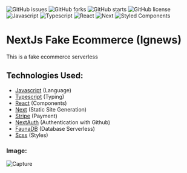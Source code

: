 ![GitHub issues](https://img.shields.io/github/issues/programador404/Next_Ignews)
![GitHub forks](https://img.shields.io/github/forks/programador404/Next_Ignews)
![GitHub starts](https://img.shields.io/github/stars/programador404/Next_Ignews)
![GitHub license](https://img.shields.io/github/license/programador404/Next_Ignews)
![Javascript](https://img.shields.io/badge/Javascript-Language-yellow)
![Typescript](https://img.shields.io/badge/Typescript-Language-blue)
![React](https://img.shields.io/badge/React-components-orange)
![Next](https://img.shields.io/badge/Next-StaticPages-pink)
![Styled Components](https://img.shields.io/badge/Scss-Styles-purple)

# NextJs Fake Ecommerce (Ignews)
This is a fake ecommerce serverless

## Technologies Used:
- [Javascript](https://developer.mozilla.org/pt-BR/docs/Web/JavaScript) (Language)
- [Typescript](https://www.typescriptlang.org/) (Typing)
- [React](https://pt-br.reactjs.org/) (Components)
- [Next](https://nextjs.org/) (Static Site Generation)
- [Stripe](https://stripe.com/en-br) (Payment)
- [NextAuth](https://next-auth.js.org/) (Authentication with Github)
- [FaunaDB](https://fauna.com/) (Database Serverless)
- [Scss](https://styled-components.com/) (Styles)

### Image:
![Capture](https://user-images.githubusercontent.com/48457700/147422308-e1c3ae41-b2f5-4f42-9e29-3ee0e0d99d38.PNG)
